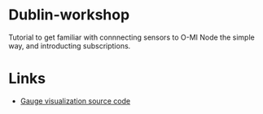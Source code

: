# Dublin-workshop

Tutorial to get familiar with connnecting sensors to O-MI Node the simple way, and introducting subscriptions.

# Links

* [Gauge visualization source code](https://github.com/AaltoAsia/o-mi-subscription-demo)
